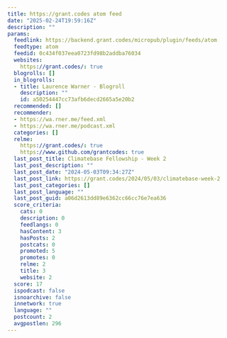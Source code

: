 ```yaml
---
title: https://grant.codes atom feed
date: "2025-02-24T19:59:16Z"
description: ""
params:
  feedlink: https://backend.grant.codes/micropub/plugin/feeds/atom
  feedtype: atom
  feedid: 0c434f037eea0723fd98b2addba76034
  websites:
    https://grant.codes/: true
  blogrolls: []
  in_blogrolls:
  - title: Laurence Warner - Blogroll
    description: ""
    id: a50254447cc73afb6decd2665a5e20b2
  recommended: []
  recommender:
  - https://wa.rner.me/feed.xml
  - https://wa.rner.me/podcast.xml
  categories: []
  relme:
    https://grant.codes/: true
    https://www.github.com/grantcodes: true
  last_post_title: Climatebase Fellowship - Week 2
  last_post_description: ""
  last_post_date: "2024-05-03T09:34:27Z"
  last_post_link: https://grant.codes/2024/05/03/climatebase-week-2
  last_post_categories: []
  last_post_language: ""
  last_post_guid: a06d2613dd89e6362cc66cc76e7ea636
  score_criteria:
    cats: 0
    description: 0
    feedlangs: 0
    hasContent: 3
    hasPosts: 2
    postcats: 0
    promoted: 5
    promotes: 0
    relme: 2
    title: 3
    website: 2
  score: 17
  ispodcast: false
  isnoarchive: false
  innetwork: true
  language: ""
  postcount: 2
  avgpostlen: 296
---
```

